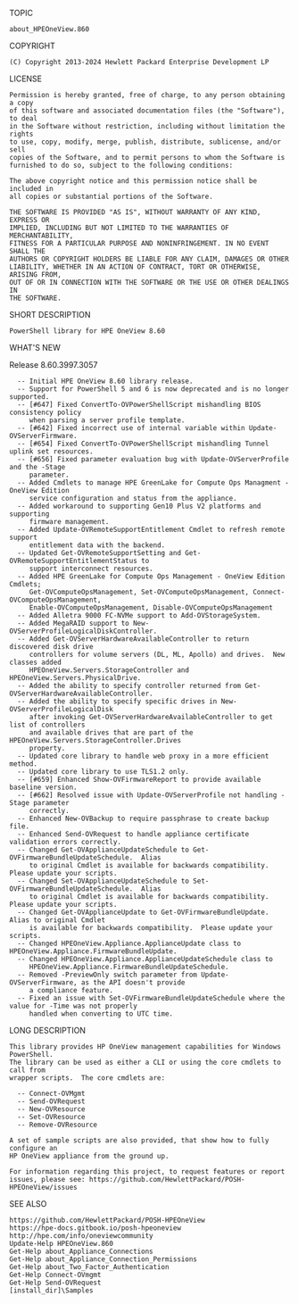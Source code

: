 TOPIC

    about_HPEOneView.860

COPYRIGHT

    (C) Copyright 2013-2024 Hewlett Packard Enterprise Development LP

LICENSE

    Permission is hereby granted, free of charge, to any person obtaining a copy
    of this software and associated documentation files (the "Software"), to deal
    in the Software without restriction, including without limitation the rights
    to use, copy, modify, merge, publish, distribute, sublicense, and/or sell
    copies of the Software, and to permit persons to whom the Software is
    furnished to do so, subject to the following conditions:

    The above copyright notice and this permission notice shall be included in
    all copies or substantial portions of the Software.

    THE SOFTWARE IS PROVIDED "AS IS", WITHOUT WARRANTY OF ANY KIND, EXPRESS OR
    IMPLIED, INCLUDING BUT NOT LIMITED TO THE WARRANTIES OF MERCHANTABILITY,
    FITNESS FOR A PARTICULAR PURPOSE AND NONINFRINGEMENT. IN NO EVENT SHALL THE
    AUTHORS OR COPYRIGHT HOLDERS BE LIABLE FOR ANY CLAIM, DAMAGES OR OTHER
    LIABILITY, WHETHER IN AN ACTION OF CONTRACT, TORT OR OTHERWISE, ARISING FROM,
    OUT OF OR IN CONNECTION WITH THE SOFTWARE OR THE USE OR OTHER DEALINGS IN
    THE SOFTWARE.

SHORT DESCRIPTION

    PowerShell library for HPE OneView 8.60

WHAT'S NEW

   Release 8.60.3997.3057

      -- Initial HPE OneView 8.60 library release.
      -- Support for PowerShell 5 and 6 is now deprecated and is no longer supported.
      -- [#647] Fixed ConvertTo-OVPowerShellScript mishandling BIOS consistency policy
         when parsing a server profile template.
      -- [#642] Fixed incorrect use of internal variable within Update-OVServerFirmware.
      -- [#654] Fixed ConvertTo-OVPowerShellScript mishandling Tunnel uplink set resources.
      -- [#656] Fixed parameter evaluation bug with Update-OVServerProfile and the -Stage
         parameter.
      -- Added Cmdlets to manage HPE GreenLake for Compute Ops Managment - OneView Edition
         service configuration and status from the appliance.
      -- Added workaround to supporting Gen10 Plus V2 platforms and supporting
         firmware management.
      -- Added Update-OVRemoteSupportEntitlement Cmdlet to refresh remote support
         entitlement data with the backend.
      -- Updated Get-OVRemoteSupportSetting and Get-OVRemoteSupportEntitlementStatus to
         support interconnect resources.
      -- Added HPE GreenLake for Compute Ops Management - OneView Edition Cmdlets;
         Get-OVComputeOpsManagement, Set-OVComputeOpsManagement, Connect-OVComputeOpsManagement,
         Enable-OVComputeOpsManagement, Disable-OVComputeOpsManagement
      -- Added Alletra 9000 FC-NVMe support to Add-OVStorageSystem.
      -- Added MegaRAID support to New-OVServerProfileLogicalDiskController.
      -- Added Get-OVServerHardwareAvailableController to return discovered disk drive
         controllers for volume servers (DL, ML, Apollo) and drives.  New classes added
         HPEOneView.Servers.StorageController and HPEOneView.Servers.PhysicalDrive.
      -- Added the ability to specify controller returned from Get-OVServerHardwareAvailableController.
      -- Added the ability to specify specific drives in New-OVServerProfileLogicalDisk
         after invoking Get-OVServerHardwareAvailableController to get list of controllers
         and available drives that are part of the HPEOneView.Servers.StorageController.Drives
         property.
      -- Updated core library to handle web proxy in a more efficient method.
      -- Updated core library to use TLS1.2 only.
      -- [#659] Enhanced Show-OVFirmwareReport to provide available baseline version.
      -- [#662] Resolved issue with Update-OVServerProfile not handling -Stage parameter
         correctly.
      -- Enhanced New-OVBackup to require passphrase to create backup file.
      -- Enhanced Send-OVRequest to handle appliance certificate validation errors correctly.
      -- Changed Get-OVApplianceUpdateSchedule to Get-OVFirmwareBundleUpdateSchedule.  Alias
         to original Cmdlet is available for backwards compatibility.  Please update your scripts.
      -- Changed Set-OVApplianceUpdateSchedule to Set-OVFirmwareBundleUpdateSchedule.  Alias
         to original Cmdlet is available for backwards compatibility.  Please update your scripts.
      -- Changed Get-OVApplianceUpdate to Get-OVFirmwareBundleUpdate.  Alias to original Cmdlet
         is available for backwards compatibility.  Please update your scripts.
      -- Changed HPEOneView.Appliance.ApplianceUpdate class to HPEOneView.Appliance.FirmwareBundleUpdate.
      -- Changed HPEOneView.Appliance.ApplianceUpdateSchedule class to
         HPEOneView.Appliance.FirmwareBundleUpdateSchedule.
      -- Removed -PreviewOnly switch parameter from Update-OVServerFirmware, as the API doesn't provide
         a compliance feature.
      -- Fixed an issue with Set-OVFirmwareBundleUpdateSchedule where the value for -Time was not properly
         handled when converting to UTC time.

LONG DESCRIPTION

    This library provides HP OneView management capabilities for Windows PowerShell.
    The library can be used as either a CLI or using the core cmdlets to call from
    wrapper scripts.  The core cmdlets are:

      -- Connect-OVMgmt
      -- Send-OVRequest
      -- New-OVResource
      -- Set-OVResource
      -- Remove-OVResource

    A set of sample scripts are also provided, that show how to fully configure an
    HP OneView appliance from the ground up.

    For information regarding this project, to request features or report
    issues, please see: https://github.com/HewlettPackard/POSH-HPEOneView/issues


SEE ALSO

    https://github.com/HewlettPackard/POSH-HPEOneView
    https://hpe-docs.gitbook.io/posh-hpeoneview
    http://hpe.com/info/oneviewcommunity
    Update-Help HPEOneView.860
    Get-Help about_Appliance_Connections
    Get-Help about_Appliance_Connection_Permissions
    Get-Help about_Two_Factor_Authentication
    Get-Help Connect-OVmgmt
    Get-Help Send-OVRequest
    [install_dir]\Samples






